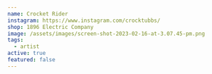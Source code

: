 ```yaml
---
name: Crocket Rider
instagram: https://www.instagram.com/crocktubbs/
shop: 1896 Electric Company
image: /assets/images/screen-shot-2023-02-16-at-3.07.45-pm.png
tags:
  - artist
active: true
featured: false
---
```

